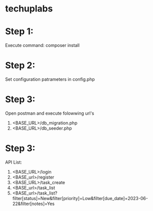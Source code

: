 # techuplabs
# Step 1:
Execute command: composer install

# Step 2:
Set configuration patrameters in config.php

# Step 3:
Open postman and execute folowwing url's
1. <BASE_URL>/db_migration.php
2. <BASE_URL>/db_seeder.php

# Step 3:
API List:
1. <BASE_URL>/login
2. <BASE_url>/register
3. <BASE_URL>/task_create
4. <BASE_url>/task_list
5. <BASE_url>/task_list?filter[status]=New&filter[priority]=Low&filter[due_date]=2023-06-22&filter[notes]=Yes
